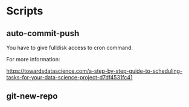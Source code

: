 # Scripts

## auto-commit-push

You have to give fulldisk access to cron command.

For more information:

https://towardsdatascience.com/a-step-by-step-guide-to-scheduling-tasks-for-your-data-science-project-d7df4531fc41

## git-new-repo